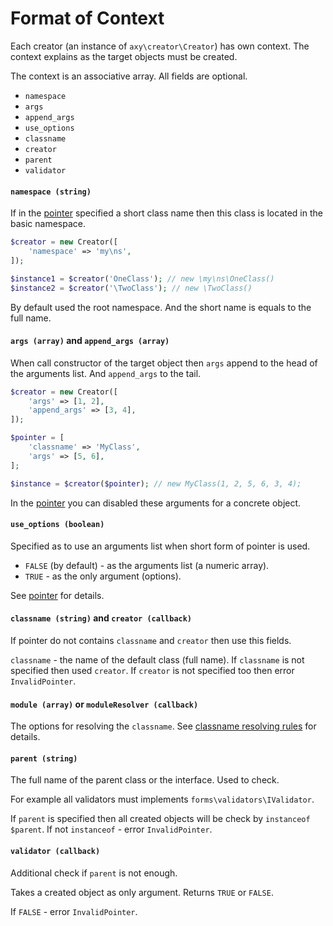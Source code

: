 # Format of Context

Each creator (an instance of `axy\creator\Creator`) has own context.
The context explains as the target objects must be created.

The context is an associative array.
All fields are optional.

* `namespace`
* `args`
* `append_args`
* `use_options`
* `classname`
* `creator`
* `parent`
* `validator`

#### `namespace (string)`

If in the [pointer](pointer.md) specified a short class name then this class is located in the basic namespace.

```php
$creator = new Creator([
    'namespace' => 'my\ns',
]);

$instance1 = $creator('OneClass'); // new \my\ns\OneClass()
$instance2 = $creator('\TwoClass'); // new \TwoClass()
```

By default used the root namespace.
And the short name is equals to the full name.

#### `args (array)` and `append_args (array)`

When call constructor of the target object then `args` append to the head of the arguments list.
And `append_args` to the tail.

```php
$creator = new Creator([
    'args' => [1, 2],
    'append_args' => [3, 4],
]);

$pointer = [
    'classname' => 'MyClass',
    'args' => [5, 6],
];

$instance = $creator($pointer); // new MyClass(1, 2, 5, 6, 3, 4);
```

In the [pointer](pointer.md) you can disabled these arguments for a concrete object.

#### `use_options (boolean)`

Specified as to use an arguments list when short form of pointer is used.

* `FALSE` (by default) - as the arguments list (a numeric array).
* `TRUE` - as the only argument (options). 

See [pointer](pointer.md) for details.

#### `classname (string)` and `creator (callback)`

If pointer do not contains `classname` and `creator` then use this fields.

`classname` - the name of the default class (full name).
If `classname` is not specified then used `creator`.
If `creator` is not specified too then error `InvalidPointer`.

#### `module (array)` or `moduleResolver (callback)`

The options for resolving the `classname`.
See [classname resolving rules](classname.md) for details.

#### `parent (string)`

The full name of the parent class or the interface.
Used to check.

For example all validators must implements `forms\validators\IValidator`.

If `parent` is specified then all created objects will be check by `instanceof $parent`.
If not `instanceof` - error `InvalidPointer`.

#### `validator (callback)`

Additional check if `parent` is not enough.

Takes a created object as only argument.
Returns `TRUE` or `FALSE`.

If `FALSE` - error `InvalidPointer`.

